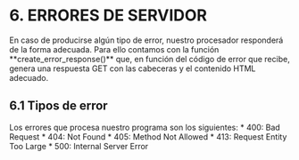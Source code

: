 <h1>6. ERRORES DE SERVIDOR</h1>
En caso de producirse algún tipo de error, nuestro procesador responderá de la forma adecuada. Para ello contamos con la función **create_error_response()** que, en función del código de error que recibe, genera una respuesta GET con las cabeceras y el contenido HTML adecuado.

<h2>6.1 Tipos de error</h2>
Los errores que procesa nuestro programa son los siguientes:
*  400: Bad Request
*  404: Not Found
*  405: Method Not Allowed
*  413: Request Entity Too Large
*  500: Internal Server Error